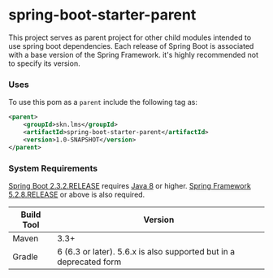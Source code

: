 # spring-boot-starter-parent


This project serves as parent project for other child modules intended to use spring boot dependencies. Each release of Spring Boot is associated with a base version of the Spring Framework.
it's highly recommended not to specify its version.

### Uses
To use this pom as a `parent` include the following tag as:


```xml
<parent>
    <groupId>skn.lms</groupId>
    <artifactId>spring-boot-starter-parent</artifactId>
    <version>1.0-SNAPSHOT</version>
</parent>
```    

### System Requirements
[Spring Boot 2.3.2.RELEASE](https://github.com/spring-projects/spring-boot/releases/tag/v2.3.2.RELEASE) requires [Java 8](https://www.oracle.com/java/technologies/javase/javase-jdk8-downloads.html) or higher.
[Spring Framework 5.2.8.RELEASE](https://docs.spring.io/spring/docs/5.2.8.RELEASE/spring-framework-reference) or above is also required.

| Build Tool  | Version |
| ------------- | ------------- |
| Maven  | 3.3+  |
| Gradle  | 6 (6.3 or later). 5.6.x is also supported but in a deprecated form  |
